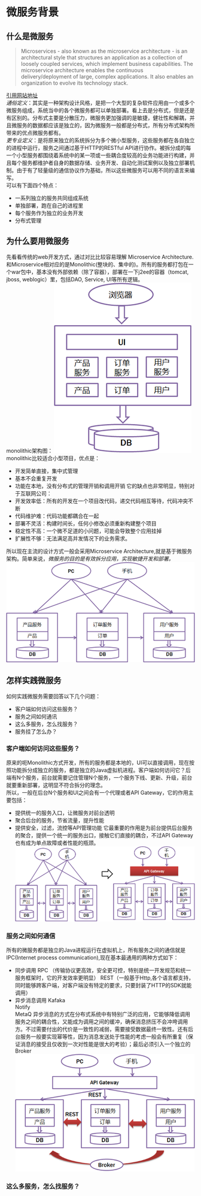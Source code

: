 # 微服务背景
## 什么是微服务
> Microservices - also known as the microservice architecture - is an architectural style that structures an application as a collection of loosely coupled services, which implement business capabilities. The microservice architecture enables the continuous delivery/deployment of large, complex applications. It also enables an organization to evolve its technology stack.
  
  [引用网站地址](https://microservices.io/index.html)  
  *通俗定义*：其实是一种架构设计风格，是把一个大型的复杂软件应用由一个或多个微服务组成，系统当中的各个微服务都可以单独部署。看上去是分布式，但是还是有区别的。分布式主要是分散压力，微服务更加强调的是敏捷，健壮性和解耦，并且微服务的数据都应该是独立的，因为微服务一般都是分布式，所有分布式架构所带来的优点微服务都有。  
  *更专业定义*：是将原来独立的系统拆分为多个微小型服务，这些服务都在各自独立的进程中运行，服务之间通过基于HTTP的RESTful API进行协作。被拆分成的每一个小型服务都围绕着系统中的某一项或一些耦合度较高的业务功能进行构建，并且每个服务都维护者自身的数据存储、业务开发、自动化测试案例以及独立部署机制。由于有了轻量级的通信协议作为基础，所以这些微服务可以用不同的语言来编写。   
  可以有下面四个特点：
  * 一系列独立的服务共同组成系统
  * 单独部署，跑在自己的进程里
  * 每个服务作为独立的业务开发
  * 分布式管理
## 为什么要用微服务
   先看看传统的web开发方式，通过对比比较容易理解 Microservice Architecture.和Microservice相对应的是Monolithic(整块的、集中的)。所有的服务都打包在一个war包中，基本没有外部依赖（除了容器），部署在一下j2ee的容器（tomcat, jboss, weblogic）里，包括DAO, Service, UI等所有逻辑。  
   monolithic架构图：
   ![](https://github.com/woyaodeyangguang/note/blob/master/images/monolithic.png)  
   monolithic比较适合小型项目，优点是：
   * 开发简单直接，集中式管理
   * 基本不会重复开发
   * 功能在本地，没有分布式的管理开销和调用开销
   它的缺点也非常明显，特别对于互联网公司：
   * 开发效率低：所有的开发在一个项目改代码，递交代码相互等待，代码冲突不断
   * 代码维护难：代码功能都耦合在一起
   * 部署不灵活：构建时间长，任何小修改必须重新构建整个项目
   * 稳定性不高：一个微不足道的小问题，可能会导致整个应用挂掉
   * 扩展性不够：无法满足高并发情况下的业务需求。
   
   所以现在主流的设计方式一般会采用Microservice Architecture,就是基于微服务架构。简单来说，*微服务的目的是有效拆分应用，实现敏捷开发和部署。*  
   ![](https://github.com/woyaodeyangguang/note/blob/master/images/microservice.png)
  
## 怎样实践微服务
   如何实践微服务需要回答以下几个问题：
   * 客户端如何访问这些服务？
   * 服务之间如何通讯
   * 这么多服务，怎么找服务？
   * 服务挂了怎么办？
### 客户端如何访问这些服务？
   原来的呃Monolithic方式开发，所有的服务都是本地的，UI可以直接调用，现在按照功能拆分成独立的服务，都是独立的Java虚拟机进程。客户端如何访问它？后端有N个服务，前台就需要记住管理N个服务，一个服务下线、更新、升级，前台就要重新部署，这明显不符合拆分的理念。  
   所以，一般在后台N个服务和UI之间会有一个代理或者API Gateway，它的作用主要包括：
   * 提供统一的服务入口，让微服务对前台透明
   * 聚合后台的服务，节省流量，提升性能
   * 提供安全，过滤，流控等API管理功能
   它最重要的作用是为前台提供后台服务的聚合，提供一个统一的服务出口，接触它们直接的耦合，不过API Gateway也有成为单点故障或者性能的瓶颈。  
   ![](https://github.com/woyaodeyangguang/note/blob/master/images/apigateway.png)
### 服务之间如何通信
   所有的微服务都是独立的Java进程运行在虚拟机上，所有服务之间的通信就是IPC(Internet process communication),现在基本最通用的两种方式如下：
   * 同步调用
      RPC （传输协议更高效，安全更可控，特别是统一开发规范和统一服务框架时，它的开发效率更明显）
      REST（一般基于Http,各个语言都支持，同时能够跨客户端，对客户端没有特定的要求，只要封装了HTTP的SDK就能调用）
   * 异步消息调用
      Kafaka  
      Notify  
      MetaQ
      异步消息的方式在分布式系统中有特别广泛的应用，它能够降低调用服务之间的耦合性，又能成为调用之间的缓冲，确保消息挤压不会冲垮调用方。不过需要付出的代价是一致性的减弱，需要接受数据最终一致性。还有后台服务一般要实现幂等性，因为消息发送处于性能的考虑一般会有所重复（保证消息的接受且仅收到一次对性能是很大的考验）；最后必须引入一个独立的Broker
      ![](https://github.com/woyaodeyangguang/note/blob/master/images/communication.png)
### 这么多服务，怎么找服务？
   
